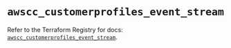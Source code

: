 # `awscc_customerprofiles_event_stream`

Refer to the Terraform Registry for docs: [`awscc_customerprofiles_event_stream`](https://registry.terraform.io/providers/hashicorp/awscc/0.70.0/docs/resources/customerprofiles_event_stream).
